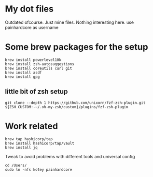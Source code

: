 # My dot files
Outdated ofcourse.
Just mine files. Nothing interesting here.
use painhardcore as username

# Some brew packages for the setup
```
brew install powerlevel10k
brew install zsh-autosuggestions
brew install coreutils curl git
brew install asdf
brew install gpg
```

## little bit of zsh setup
```
git clone --depth 1 https://github.com/unixorn/fzf-zsh-plugin.git ${ZSH_CUSTOM:-~/.oh-my-zsh/custom}/plugins/fzf-zsh-plugin
```

# Work related
```
brew tap hashicorp/tap
brew install hashicorp/tap/vault
brew install jq
```
Tweak to avoid problems with different tools and universal config
```
cd /Users/
sudo ln -nfs kotey painhardcore
```

